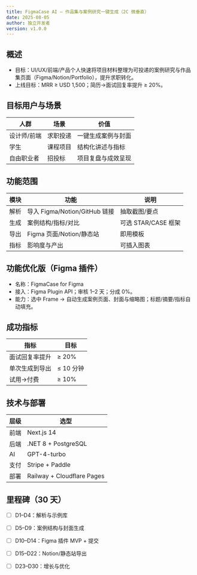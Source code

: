 ```yaml
---
title: FigmaCase AI — 作品集与案例研究一键生成（2C 微垂直）
date: 2025-08-05
author: 独立开发者
version: v1.0.0
---
```


## 概述

- 目标：UI/UX/前端/产品个人快速将项目材料整理为可投递的案例研究与作品集页面（Figma/Notion/Portfolio），提升求职转化。
- 上线目标：MRR ≥ USD 1,500；简历→面试回复率提升 ≥ 20%。

## 目标用户与场景

| 人群 | 场景 | 价值 |
|---|---|---|
| 设计师/前端 | 求职投递 | 一键生成案例与封面 |
| 学生 | 课程项目 | 结构化讲述与指标 |
| 自由职业者 | 招投标 | 项目复盘与成效呈现 |

## 功能范围

| 模块 | 功能 | 说明 |
|---|---|---|
| 解析 | 导入 Figma/Notion/GitHub 链接 | 抽取截图/要点 |
| 生成 | 案例结构/指标/对比 | 可选 STAR/CASE 框架 |
| 导出 | Figma 页面/Notion/静态站 | 即用模板 |
| 指标 | 影响度与产出 | 可插入图表 |

## 功能优化版（Figma 插件）

- 名称：FigmaCase for Figma
- 接入：Figma Plugin API；审核 1–2 天；分成 0%。
- 能力：选中 Frame → 自动生成案例页面、封面与缩略图；标题/摘要/指标自动填充。

## 成功指标

| 指标 | 目标 |
|---|---|
| 面试回复率提升 | ≥ 20% |
| 单次生成到导出 | ≤ 10 分钟 |
| 试用→付费 | ≥ 10% |

## 技术与部署

| 层级 | 选型 |
|---|---|
| 前端 | Next.js 14 |
| 后端 | .NET 8 + PostgreSQL |
| AI | GPT-4-turbo |
| 支付 | Stripe + Paddle |
| 部署 | Railway + Cloudflare Pages |

## 里程碑（30 天）

- [ ] D1–D4：解析与示例库
- [ ] D5–D9：案例结构与封面生成
- [ ] D10–D14：Figma 插件 MVP + 提交
- [ ] D15–D22：Notion/静态站导出
- [ ] D23–D30：增长与优化

